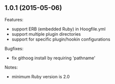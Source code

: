 ## 1.0.1 (2015-05-06)

Features:

  - support ERB (embedded Ruby) in Hoogfile.yml
  - support multiple plugin directories
  - support for specific plugin/hookin configurations

Bugfixes:

  - fix githoog install by requiring 'pathname'

Notes:

  - minimum Ruby version is 2.0

